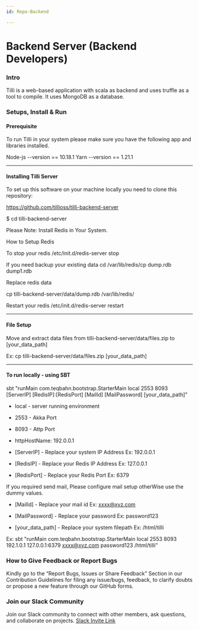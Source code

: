```yaml
---
id: Repo-Backend

---
```


# Backend Server (Backend Developers)

### Intro  

Tilli is a web-based application with scala as backend and uses truffle as a tool to compile. It uses MongoDB as a database.

### Setups, Install & Run

#### Prerequisite

To run Tilli in your system please make sure you have the following app and libraries installed.

Node-js --version == 10.18.1
Yarn --version == 1.21.1

_____________________

#### Installing Tilli Server

To set up this software on your machine locally you need to clone this repository: 

https://github.com/tillioss/tilli-backend-server 

$ cd tilli-backend-server

Please Note: Install Redis in Your System.

 How to Setup Redis

To stop your redis /etc/init.d/redis-server stop 

If you need backup your existing data cd /var/lib/redis/cp dump.rdb dump1.rdb

Replace redis data

cp tilli-backend-server/data/dump.rdb /var/lib/redis/

Restart your redis /etc/init.d/redis-server restart

_____________________

#### File Setup

Move and extract data files from tilli-backend-server/data/files.zip to [your_data_path]

Ex: cp tilli-backend-server/data/files.zip [your_data_path]
_____________________

#### To run locally - using SBT

sbt "runMain com.teqbahn.bootstrap.StarterMain local 2553 8093 [ServerIP] [RedisIP]:[RedisPort] [MailId] [MailPassword] [your_data_path]"

- local - server running environment

- 2553 - Akka Port

- 8093 - Attp Port

- httpHostName: 192.0.0.1

- [ServerIP] - Replace your system IP Address Ex: 192.0.0.1

- [RedisIP] - Replace your Redis IP Address Ex: 127.0.0.1

- [RedisPort] - Replace your Redis Port Ex: 6379

If you required send mail, Please configure mail setup otherWise use the dummy values.

- [MailId] - Replace your mail id Ex: xxxx@xyz.com 

- [MailPassword] - Replace your password Ex: password123

- [your_data_path] - Replace your system filepath Ex: /html/tilli

Ex: sbt "runMain com.teqbahn.bootstrap.StarterMain local 2553 8093 192.1.0.1 127.0.0.1:6379 xxxx@xyz.com password123 /html/tilli"

### How to Give Feedback or Report Bugs

Kindly go to the “Report Bugs, Issues or Share Feedback” Section in our Contribution Guidelines for filing any issue/bugs, feedback, to clarify doubts or propose a new feature through our GitHub forms.

### Join our Slack Community
Join our Slack community to connect with other members, ask questions, and collaborate on projects. [Slack Invite Link](https://tilliopensour-wyp9205.slack.com/join/shared_invite/zt-206f4f11s-HoII8Kob45f6WK3GPIIi6g#/shared-invite/email)